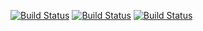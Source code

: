 [![Build Status](https://travis-ci.org/forquare/hashbang0.com.svg?branch=master)](https://travis-ci.org/forquare/hashbang0.com)
[![Build Status](https://travis-ci.org/forquare/hashbang0.com.svg?branch=test)](https://travis-ci.org/forquare/hashbang0.com)
[![Build Status](https://travis-ci.org/forquare/hashbang0.com.svg?branch=dev)](https://travis-ci.org/forquare/hashbang0.com)
